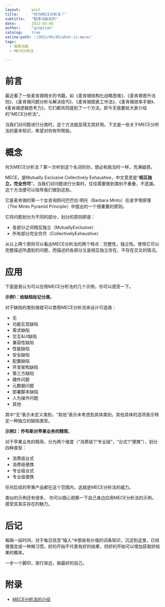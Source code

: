 ```yaml
---
layout:     post
title:      "何为MECE分析法？"
subtitle:   "智库词条系列"
date:       2022-05-05
author:     "qingtian"
catalog:    true
valine-path: '/2022/05/05/what-is-mece/'
tags:
  - 智库词条
  - MECE分析法

---
```


# 前言

最近看了一些麦肯锡相关的书籍，如《麦肯锡结构化战略思维》、《麦肯锡晋升法则》、《麦肯锡问题分析与解决技巧》、《麦肯锡图表工作法》、《麦肯锡效率手册》、《麦肯锡逻辑思考力》。它们都共同提到了一个方法，即今天我要给大家介绍的“MECE分析法”。

当我们对问题进行分类时，这个方法就显得尤其好用。下文是一些关于MECE分析法的基本知识，希望对你有所帮助。

# 概念

何为MECE分析法？第一次听到这个名词的你，想必和我当时一样，充满疑惑。

MECE，是Mutually Exclusive Collectively Exhaustive，中文意思是“**相互独立，完全穷尽**”。当我们对问题进行分类时，往往需要做到类别不重叠，不遗漏。这个方法便可以指导我们做到这些。

它是麦肯锡的第一个女咨询顾问巴巴拉·明托（Barbara Minto）在金字塔原理（The Minto Pyramid Principle）中提出的一个很重要的原则。

它将问题划分为不同的部分，划分的原则即是：

- 各部分之间相互独立（MutuallyExclusive）
- 所有部分完全穷尽（CollectivelyExhaustive）

从以上两个原则可以看出MECE分析法的两个特点：完整性，独立性。使用它可以完整描述所遇到的问题，而描述的各部分又是相互独立存在，不存在交叉的情况。

# 应用

下面是我认为可以应用MECE分析法的几个示例，你可以感受一下。

**示例1：给缺陷标记分类**。

对于缺陷的类别值就可以使用MECE分析法来设计可选值：

- 无
- 功能实现缺陷
- 需求缺陷
- 交互&UI缺陷
- 兼容性缺陷
- 性能缺陷
- 安全缺陷
- 配置缺陷
- 开发架构缺陷
- 第三方缺陷
- 硬件问题
- 元数据问题
- 部署脚本缺陷
- 人为操作问题
- 其他

其中“无”表示未定义类别，“其他”表示未考虑到具体类别，其他具体的选项表示特定一种独立的缺陷类型。

**示例2：乔布斯对苹果业务的精简**。

对于苹果业务的精简，分为两个维度（“消费级”/“专业级”，“台式”/“便携”），划分四种类型：

- 消费级台式
- 消费级便携
- 专业级台式
- 专业级便携

任何后续的苹果产品都在这个范围内，这就是MECE分析法的威力。

类似的示例还有很多， 你可以细心观察一下自己身边应用MECE分析法的示例，感受其真实存在的魅力。

# 后记

每隔一段时间，对于每日信息“输入”中那些有价值的词条知识，沉淀到这里，已经慢慢变成一种微习惯。好的开始不代表有好的结果，但好的开始可以增加获取好结果的概率。

一步一个脚印，渐行渐远，做最好的自己。

# 附录

- [MECE分析法的介绍](https://baike.baidu.com/item/MECE%E5%88%86%E6%9E%90%E6%B3%95)
